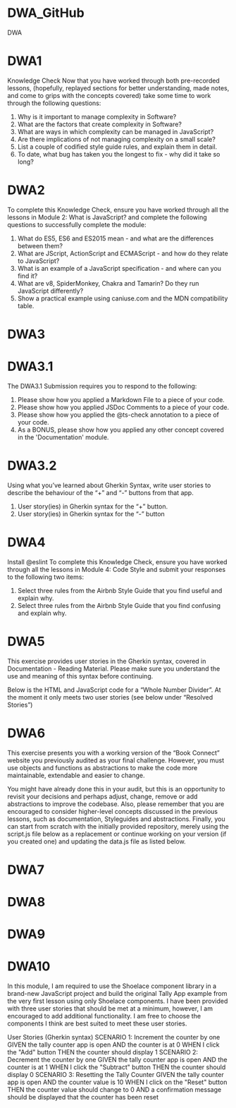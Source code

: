 # DWA_GitHub
DWA

# DWA1
Knowledge Check
Now that you have worked through both pre-recorded lessons, (hopefully, replayed sections for better understanding, made notes, and come to grips with the concepts covered) take some time to work through the following questions:

1. Why is it important to manage complexity in Software?
2. What are the factors that create complexity in Software?
3. What are ways in which complexity can be managed in JavaScript?
4. Are there implications of not managing complexity on a small scale?
5. List a couple of codified style guide rules, and explain them in detail.
6. To date, what bug has taken you the longest to fix - why did it take so long?

# DWA2
To complete this Knowledge Check, ensure you have worked through all the lessons in Module 2: What is JavaScript? and complete the following questions to successfully complete the module:

1. What do ES5, ES6 and ES2015 mean - and what are the differences between them?
2. What are JScript, ActionScript and ECMAScript - and how do they relate to JavaScript?
3. What is an example of a JavaScript specification - and where can you find it?
4. What are v8, SpiderMonkey, Chakra and Tamarin? Do they run JavaScript differently?
5. Show a practical example using caniuse.com and the MDN compatibility table.

# DWA3
# DWA3.1
The DWA3.1 Submission requires you to respond to the following:

1. Please show how you applied a Markdown File to a piece of your code.
2. Please show how you applied JSDoc Comments to a piece of your code.
3. Please show how you applied the @ts-check annotation to a piece of your code.
4. As a BONUS, please show how you applied any other concept covered in the 'Documentation' module.

# DWA3.2
Using what you’ve learned about Gherkin Syntax, write user stories to describe the behaviour of the “+” and “-” buttons from that app.

1. User story(ies) in Gherkin syntax for the “+” button. 
2. User story(ies) in Gherkin syntax for the “-” button

# DWA4
Install @eslint
To complete this Knowledge Check, ensure you have worked through all the lessons in Module 4: Code Style and submit your responses to the following two items:

1. Select three rules from the Airbnb Style Guide that you find useful and explain why.
2. Select three rules from the Airbnb Style Guide that you find confusing and explain why.
# DWA5
This exercise provides user stories in the Gherkin syntax, covered in Documentation - Reading Material. Please make sure you understand the use and meaning of this syntax before continuing.

Below is the HTML and JavaScript code for a “Whole Number Divider”. At the moment it only meets two user stories (see below under “Resolved Stories”)

# DWA6
This exercise presents you with a working version of the “Book Connect” website you previously audited as your final challenge. However, you must use objects and functions as abstractions to make the code more maintainable, extendable and easier to change.

You might have already done this in your audit, but this is an opportunity to revisit your decisions and perhaps adjust, change, remove or add abstractions to improve the codebase. Also, please remember that you are encouraged to consider higher-level concepts discussed in the previous lessons, such as documentation, Styleguides and abstractions. Finally, you can start from scratch with the initially provided repository, merely using the script.js file below as a replacement or continue working on your version (if you created one) and updating the data.js file as listed below.

# DWA7 

# DWA8 

# DWA9

# DWA10
In this module, I am required to use the Shoelace component library in a brand-new JavaScript project and build the original Tally App example from the very first lesson using only Shoelace components. I have been provided with three user stories that should be met at a minimum, however, I am encouraged to add additional functionality. I am free to choose the components I think are best suited to meet these user stories.

User Stories (Gherkin syntax)
SCENARIO 1: Increment the counter by one
 GIVEN the tally counter app is open
 AND the counter is at 0
 WHEN I click the "Add" button
 THEN the counter should display 1
SCENARIO 2: Decrement the counter by one
 GIVEN the tally counter app is open
 AND the counter is at 1
 WHEN I click the "Subtract" button
 THEN the counter should display 0
SCENARIO 3: Resetting the Tally Counter
 GIVEN the tally counter app is open
 AND the counter value is 10
 WHEN I click on the "Reset" button
 THEN the counter value should change to 0
 AND a confirmation message should be displayed that the counter has been reset